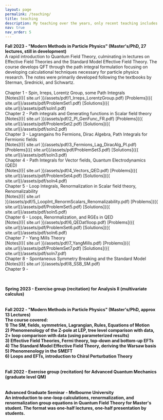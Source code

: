 ```yaml
---
layout: page
permalink: /teaching/
title: teaching
description: My teaching over the years, only recent teaching includes resources. (Under development)
nav: true
nav_order: 5
---
```


<b>Fall 2023 - "Modern Methods in Particle Physics" (Master's/PhD, 27 lectures, still in development)</b><br>
A rapid introduction to Quantum Field Theory, culminating in lectures on Effective Field Theories and the Standard Model Effective Field Theory.
The course develops QFT through the path integral formulation focusing on developing calculational techniques necessary for particle physics research.
The notes were primarily developed following the textbooks by Sterman, Srednicki, and Schwartz.<br>
<br>
Chapter 1 - Spin, Irreps, Lorentz Group, some Path Integrals<br>
[Notes]({{ site.url }}/assets/pdf/1_Irreps_LorentzGroup.pdf)    [Problems]({{ site.url}}/assets/pdf/ProblemSet1.pdf)    [Solutions]({{ site.url}}/assets/pdf/soln1.pdf)<br>
Chapter 2 - Path integrals and Generating functions in Scalar field theory<br>
[Notes]({{ site.url }}/assets/pdf/2_PI_GenFunc_FR.pdf)    [Problems]({{ site.url}}/assets/pdf/ProblemSet2.pdf)    [Solutions]({{ site.url}}/assets/pdf/soln2.pdf)<br>
Chapter 3 - Lagrangains fro Fermions, Dirac Algebra, Path Integrals for Fermionic fields<br>
[Notes]({{ site.url }}/assets/pdf/3_Fermions_Lag_DiracAlg_PI.pdf)    [Problems]({{ site.url}}/assets/pdf/ProblemSet3.pdf)    [Solutions]({{ site.url}}/assets/pdf/soln3.pdf)<br>
Chapter 4 - Path Integrals for Vector fields, Quantum Electrodynamics (QED)<br>
[Notes]({{ site.url }}/assets/pdf/4_Vectors_QED.pdf)    [Problems]({{ site.url}}/assets/pdf/ProblemSet4.pdf)    [Solutions]({{ site.url}}/assets/pdf/soln4.pdf)<br>
Chapter 5 - Loop Integrals, Renormalization in Scalar field theory, Renomalizability<br>
[Notes]({{ site.url }}/assets/pdf/5_LoopInt_RenormScalars_Renomalizability.pdf)    [Problems]({{ site.url}}/assets/pdf/ProblemSet5.pdf)    [Solutions]({{ site.url}}/assets/pdf/soln5.pdf)<br>
Chapter 6 - Loops, Renormalization, and RGEs in QED<br>
[Notes]({{ site.url }}/assets/pdf/6_QEDat1loop.pdf)    [Problems]({{ site.url}}/assets/pdf/ProblemSet6.pdf)    [Solutions]({{ site.url}}/assets/pdf/soln6.pdf)<br>
Chapter 7 - Yang Mills Theory<br>
[Notes]({{ site.url }}/assets/pdf/7_YangMills.pdf)    [Problems]({{ site.url}}/assets/pdf/ProblemSet7.pdf)    [Solutions]({{ site.url}}/assets/pdf/soln7.pdf)<br>
Chapter 8 - Spontaneous Symmetry Breaking and the Standard Model<br>
[Notes]({{ site.url }}/assets/pdf/8_SSB_SM.pdf) <br>
Chapter 9 - 

<br>
<br>
<b> Spring 2023 - Exercise group (recitation) for Analysis II (multivariate calculus)<br>
<br>
<br>
<b> Fall 2022 - "Modern Methods in Particle Physics" (Master's/PhD, approx 13 Lectures)</b><br>
The course covered:<br>
1) The SM, fields, symmetries, Lagrangian, Rules, Equations of Motion<br>
2) Phenomenology of the Z-pole at LEP, tree level comparison with data, 2+ loop comparison with data (using parameterized results)<br>
3) Effective Field Theories, Fermi theory, top-down and bottom-up EFTs<br>
4) The Standard Model Effective Field Theory, deriving the Warsaw basis<br>
5) Phenomenology in the SMEFT<br>
6) Loops and EFTs, introduction to Chiral Perturbation Theory<br>

<br>
<br>
<b> Fall 2022 - Exercise group (recitation) for Advanced Quantum Mechanics (graduate level QM)</b><br>

<br>
<br>
<b> Advanced Graduate Seminar - Melbourne University </b><br>
An introduction to one-loop calculations, renormalization, and renormalization group equations in Quantum Field Theory for Master's student. The format was one-half lectures, one-half presentation by students.<br>

<br>
<br>
